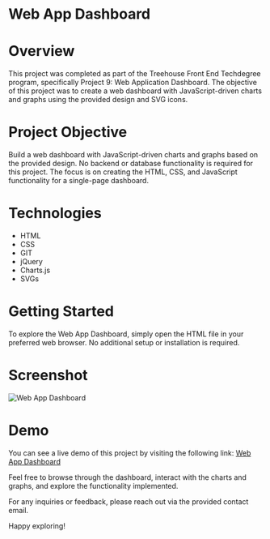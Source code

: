 # Web App Dashboard

# Overview

This project was completed as part of the Treehouse Front End Techdegree program, specifically Project 9: Web Application Dashboard. The objective of this project was to create a web dashboard with JavaScript-driven charts and graphs using the provided design and SVG icons.

# Project Objective

Build a web dashboard with JavaScript-driven charts and graphs based on the provided design.
No backend or database functionality is required for this project.
The focus is on creating the HTML, CSS, and JavaScript functionality for a single-page dashboard.

# Technologies

- HTML
- CSS
- GIT
- jQuery
- Charts.js
- SVGs

# Getting Started

To explore the Web App Dashboard, simply open the HTML file in your preferred web browser. No additional setup or installation is required.

# Screenshot
![Web App Dashboard](https://github.com/Nick-Damico/Proj.-9-Web-App-Dashboard/assets/19657584/36c70c6d-334a-4d69-be1d-1313767fdbb8)

# Demo

You can see a live demo of this project by visiting the following link:
[Web App Dashboard](https://nick-damico.github.io/Proj.-9-Web-App-Dashboard/)

Feel free to browse through the dashboard, interact with the charts and graphs, and explore the functionality implemented.

For any inquiries or feedback, please reach out via the provided contact email.

Happy exploring!
